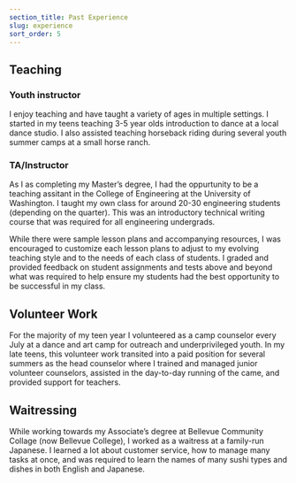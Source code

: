 ```yaml
---
section_title: Past Experience
slug: experience
sort_order: 5
--- 
```


## Teaching

### Youth instructor 

I enjoy teaching and have taught a variety of ages in multiple settings. I started in my teens teaching 3-5 year olds introduction to dance at a local dance studio. I also assisted teaching horseback riding during several youth summer camps at a small horse ranch. 

### TA/Instructor 

As I as completing my Master’s degree, I had the oppurtunity to be a teaching assitant in the College of Engineering at the University of Washington. I taught my own class for around 20-30 engineering students (depending on the quarter). This was an introductory technical writing course that was required for all engineering undergrads. 

While there were sample lesson plans and accompanying resources, I was encouraged to customize each lesson plans to adjust to my evolving teaching style and to the needs of each class of students. I graded and provided feedback on student assignments and tests above and beyond what was required to help ensure my students had the best opportunity to be successful in my class.  

## Volunteer Work

For the majority of my teen year I volunteered as a camp counselor every July at a dance and art camp for outreach and underprivileged youth. In my late teens, this volunteer work transited into a paid position for several summers as the head counselor where I trained and managed junior volunteer counselors, assisted in the day-to-day running of the came, and provided support for teachers.   

## Waitressing 

While working towards my Associate’s degree at Bellevue Community Collage (now Bellevue College), I worked as a waitress at a family-run Japanese. I learned a lot about customer service, how to manage many tasks at once, and was required to learn the names of many sushi types and dishes in both English and Japanese. 
